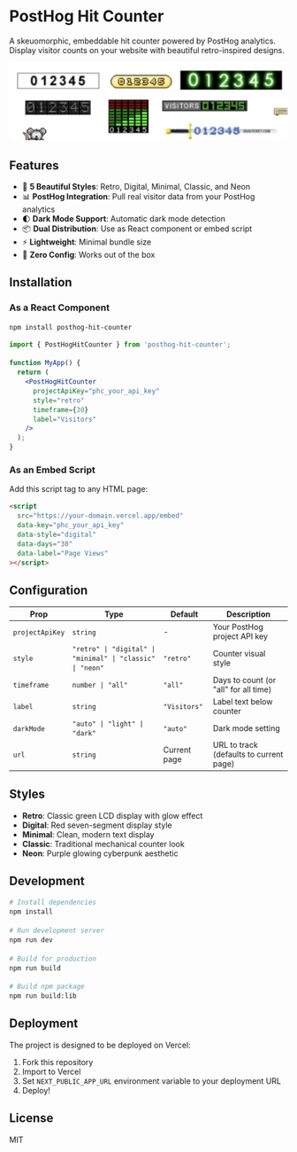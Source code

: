 # PostHog Hit Counter

A skeuomorphic, embeddable hit counter powered by PostHog analytics. Display visitor counts on your website with beautiful retro-inspired designs.

![Counter Styles](hit-counters.jpg)

## Features

- 🎨 **5 Beautiful Styles**: Retro, Digital, Minimal, Classic, and Neon
- 📊 **PostHog Integration**: Pull real visitor data from your PostHog analytics
- 🌓 **Dark Mode Support**: Automatic dark mode detection
- 📦 **Dual Distribution**: Use as React component or embed script
- ⚡ **Lightweight**: Minimal bundle size
- 🔧 **Zero Config**: Works out of the box

## Installation

### As a React Component

```bash
npm install posthog-hit-counter
```

```jsx
import { PostHogHitCounter } from 'posthog-hit-counter';

function MyApp() {
  return (
    <PostHogHitCounter
      projectApiKey="phc_your_api_key"
      style="retro"
      timeframe={30}
      label="Visitors"
    />
  );
}
```

### As an Embed Script

Add this script tag to any HTML page:

```html
<script 
  src="https://your-domain.vercel.app/embed" 
  data-key="phc_your_api_key" 
  data-style="digital" 
  data-days="30"
  data-label="Page Views"
></script>
```

## Configuration

| Prop | Type | Default | Description |
|------|------|---------|-------------|
| `projectApiKey` | `string` | - | Your PostHog project API key |
| `style` | `"retro" \| "digital" \| "minimal" \| "classic" \| "neon"` | `"retro"` | Counter visual style |
| `timeframe` | `number \| "all"` | `"all"` | Days to count (or "all" for all time) |
| `label` | `string` | `"Visitors"` | Label text below counter |
| `darkMode` | `"auto" \| "light" \| "dark"` | `"auto"` | Dark mode setting |
| `url` | `string` | Current page | URL to track (defaults to current page) |

## Styles

- **Retro**: Classic green LCD display with glow effect
- **Digital**: Red seven-segment display style
- **Minimal**: Clean, modern text display
- **Classic**: Traditional mechanical counter look
- **Neon**: Purple glowing cyberpunk aesthetic

## Development

```bash
# Install dependencies
npm install

# Run development server
npm run dev

# Build for production
npm run build

# Build npm package
npm run build:lib
```

## Deployment

The project is designed to be deployed on Vercel:

1. Fork this repository
2. Import to Vercel
3. Set `NEXT_PUBLIC_APP_URL` environment variable to your deployment URL
4. Deploy!

## License

MIT